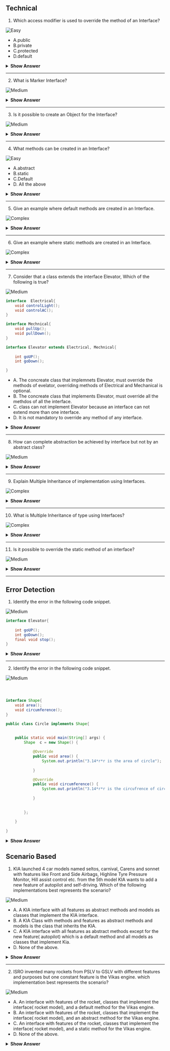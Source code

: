 ## Technical

1. Which access modifier is used to override the method of an Interface?

![Easy](https://raw.githubusercontent.com/revaturelabs/interviewquestions/aef8eff919a3b083089641381ed9a9101ed21fba/ComplexityTags/simple%20(2).svg)

- A.public
- B.private
- C.protected
- D.default

<details markdown="1">
<summary><b>Show Answer</b></summary>

> A
  
<details markdown="1">
  
<summary>Explanation</summary>
  
> All the methods in an interface are public by default and It is not possible to alter the access modifier while overriding the method.
    
</details>
  
</details>

---

2. What is Marker Interface?

![Medium](https://raw.githubusercontent.com/revaturelabs/interviewquestions/aef8eff919a3b083089641381ed9a9101ed21fba/ComplexityTags/Medium%20(2).svg)



<details markdown="1">
  <summary><b>Show Answer</b></summary>


    
> Marker Interfaces are empty Interfaces (no fields or methods).
> Marker interfaces are used to pass the information to JVM that a certain object of a class can implement methods like Serializable, Cloneable etc.

  </details>
</details>

---

3. Is it possible to create an Object for the Interface?

![Medium](https://raw.githubusercontent.com/revaturelabs/interviewquestions/aef8eff919a3b083089641381ed9a9101ed21fba/ComplexityTags/Medium%20(2).svg)



<details markdown="1">
<summary><b>Show Answer</b></summary>
	
>  No 
<details markdown="1">
  
  <summary>Explanation</summary> 
    
> Interfaces contain abstract methods, Which means only method declarations are present but not implementation.so,there is no purpose of an Object, But one can create an Object for a class that implements Interface and reference it to the Interface. 

  </details>
</details>

---

4. What methods can be created in an Interface?

![Easy](https://raw.githubusercontent.com/revaturelabs/interviewquestions/aef8eff919a3b083089641381ed9a9101ed21fba/ComplexityTags/simple%20(2).svg)

- A.abstract
- B.static
- C.Default
- D. All the above

<details markdown="1">
<summary><b>Show Answer</b></summary> 
	
 > D
<details markdown="1">
  
  <summary>Explanation</summary> 
    
> Interface is used to implement abstraction, so abstract methods are allowed in an Interface.
> Default methods are allowed to avoid the issue of mandatory implementation of all methods in an Interface.
> static methods are generally used to create helper methods,static methods are referenced to the interface, rather than the class that implements the interface.

  </details>
</details>

---

5. Give an example where default methods are created in an Interface.

![Complex](https://github.com/revaturelabs/interviewquestions/blob/dev/ComplexityTags/Complex%20(2).svg)

<details markdown="1">

  <summary><b>Show Answer</b> </summary>  
  
> Consider that there is an interface implemented by 4 classes and a new method should be added to the interface, but all the previous classes should implement the new method, which creates trouble for the developer. So, the new method can be added as a default method. A default method in the interface can be overridden by a class based on the requirement. 
    

   </details>
   
---


6. Give an example where static methods are created in an Interface.

![Complex](https://github.com/revaturelabs/interviewquestions/blob/dev/ComplexityTags/Complex%20(2).svg)

<details markdown="1">

  <summary><b>Show Answer</b> </summary>  
  
> Static methods are introduced in java 8 and static methods are added to integrate helper methods into the interface instead of creating a new class and facing cohesion issues.
    

   </details>
   
 ---


7. Consider that a class extends the interface Elevator, Which of the following is true?

![Medium](https://raw.githubusercontent.com/revaturelabs/interviewquestions/aef8eff919a3b083089641381ed9a9101ed21fba/ComplexityTags/Medium%20(2).svg)



``` java
interface  Electrical{
	void controlLight();
	void controlAC();
}

interface Mechnical{
	void pullUp();
	void pullDown();
}

interface Elevator extends Electrical, Mechnical{
	
	int goUP();
	int goDown();

}

```

- A. The concreate class that implemnets Elevator, must override the methods of evelator, overriding methods of Electrical and Mechanical is optional.
- B. The concreate class that implements Elevator, must override all the methdos of all the interface.
- C. class can not implement Elevator because an interface can not extend more than one interface.
- D. It is not mandatory to override any method of any interface.

<details markdown="1">
	
<summary><b>Show Answer</b></summary>
	
> B
	
<details markdown="1">

<summary><b>Explanation</b></summary>
	
> If a class implements an Elevator, all the methods of Elevator, Mechanical and  Electrical are inherited by the class, all the methods other than default and static should be overridden in the class.

</details>
</details>

---

8. How can complete abstraction be achieved by interface but not by an abstract class?

![Medium](https://raw.githubusercontent.com/revaturelabs/interviewquestions/aef8eff919a3b083089641381ed9a9101ed21fba/ComplexityTags/Medium%20(2).svg)



<details markdown="1">

<summary><b>Show Answer</b></summary>
	
> - Interface contains an abstract class with no implementation, whereas abstract class contain both abstract and non-abstract methods with concrete implementation, so complete abstraction can be achieved by an interface	
> - But from java 8 interface can contain default and static methods.

</details>

---

9. Explain Multiple Inheritance of implementation using Interfaces.

![Complex](https://github.com/revaturelabs/interviewquestions/blob/dev/ComplexityTags/Complex%20(2).svg)
<details markdown="1">

<summary><b>Show Answer</b></summary>
	
> A class can Inherit multiple Interfaces with the same method names and this might cause a conflict while overriding the methods of the interface.
> To resolve this issue interfaces can have default methods with the same method name and JVM has some rules implement the default methods.

</details>

---


10. What is Multiple Inheritance of type using Interfaces?

![Complex](https://github.com/revaturelabs/interviewquestions/blob/dev/ComplexityTags/Complex%20(2).svg)

<details markdown="1">

<summary><b>Show Answer</b></summary>
	
> A class can implement multiple interfaces, and multiple objects can be created referencing those interfaces, this is called Multiple Inheritance of type.
> Consider that a class implements more than one interface with default methods of the same name, the issue with the implementation of methods can be resolved by defining the type of reference while creating the object for the class.
	

</details>

---

11. Is it possible to override the static method of an interface?

![Medium](https://raw.githubusercontent.com/revaturelabs/interviewquestions/aef8eff919a3b083089641381ed9a9101ed21fba/ComplexityTags/Medium%20(2).svg)



<details markdown="1">

<summary><b>Show Answer</b></summary>
	
> No, static methods can not be overridden, if a method is created in the class that implements the method with the same name as the static method in the interface, it's considered method hiding.
	

</details>

---



## Error Detection

1. Identify the error in the following code snippet.

![Medium](https://raw.githubusercontent.com/revaturelabs/interviewquestions/aef8eff919a3b083089641381ed9a9101ed21fba/ComplexityTags/Medium%20(2).svg)



``` java
interface Elevator{
	
	int goUP();
	int goDown();
	final void stop();
}

```

<details markdown="1"><summary><b>Show Answer</b></summary>
	
> Compile-time error

	
<details markdown="1"><summary><b>Explanation</b></summary>
	
> Methods in the interface can be abstract or default or static.
> Methods in the interface can not be final, because final methods can not be overridden. Interfaces are created so they can be implemented by a class and the methods of an interface should have the possibility to be overridden.

</details>

</details>

---

2. Identify the error in the following code snippet.
	
![Medium](https://raw.githubusercontent.com/revaturelabs/interviewquestions/aef8eff919a3b083089641381ed9a9101ed21fba/ComplexityTags/Medium%20(2).svg)



``` java



interface Shape{
	void area();
	void circumference();
}

public class Circle implements Shape{
	
	
	public static void main(String[] args) {
		Shape  c = new Shape() {

			@Override
			public void area() {
				System.out.println("3.14*r*r is the area of circle");
				
			}

			@Override
			public void circumference() {
				System.out.println("3.14*r*r is the circufrence of circle");
				
			}
			
			
		};
		
	}
	
}

```

<details markdown="1">
	<summary><b>Show Answer</b></summary>
	
> A compile-time error
<details markdown="1">
<summary><b>Explanation</b></summary>
	
> Even though the anonymous inner class overrides all the methods of the interface, The class Circle doesn't override them.

</details>
</details>





## Scenario Based

1. KIA launched 4 car models named seltos, carnival, Carens and sonnet with features like Front and Side Airbags, Highline Tyre Pressure Monitor, Hill assist control etc. from the 5th model KIA wants to add a new feature of autopilot and self-driving. Which of the following implementations best represents the scenario?
	
![Medium](https://raw.githubusercontent.com/revaturelabs/interviewquestions/aef8eff919a3b083089641381ed9a9101ed21fba/ComplexityTags/Medium%20(2).svg)



- A. A KIA interface with all features as abstract methods and models as classes that implement the KIA interface.
- B. A KIA Class with methods and features as abstract methods and models is the class that inherits the KIA.
- C. A KIA interface with all features as abstract methods except for the new feature( autopilot) which is a default method and all models as classes that implement Kia.
- D. None of the above.

<details markdown="1">
	
<summary><b>Show Answer</b></summary>
	
> C
	
<details markdown="1">
	
<summary><b>Explanation</b></summary>
	
	
> KIA(interface) has some models(Classes) that had some features till model 4 ( abstract methods in the interface ), from model 5 a new feature autopilot( method) is being added to upcoming KIA car models. but the previous models don't support the autopilot( override the method) so the new feature is added as a default method which can be used by upcoming models.
	
	

</details>

</details>

---
2. ISRO invented many rockets from PSLV to GSLV with different features and purposes but one constant feature is the Vikas engine. which implementation best represents the scenario?

![Medium](https://raw.githubusercontent.com/revaturelabs/interviewquestions/aef8eff919a3b083089641381ed9a9101ed21fba/ComplexityTags/Medium%20(2).svg)



- A. An interface with features of the rocket, classes that implement the interface( rocket model), and a default method for the Vikas engine.
- B. An interface with features of the rocket, classes that implement the interface( rocket model), and an abstract method for the Vikas engine.
- C. An interface with features of the rocket, classes that implement the interface( rocket model), and a static method for the Vikas engine.
- D. None of the above.

<details markdown="1">
	
<summary><b>Show Answer</b></summary>
	
> C
	
<details markdown="1">
	
<summary><b>Explanation</b></summary>
	
	
> ISRO Rockets is an interface with basic features of a rocket, PSLV, GSLV etc are the models(Classes) that satisfy the basic features. Vikas engine( method) is a constant feature for the rockets that are launched and about to be launched in the future, it can't be overridden, So it's declared as static.
	
	

</details>

</details>


















